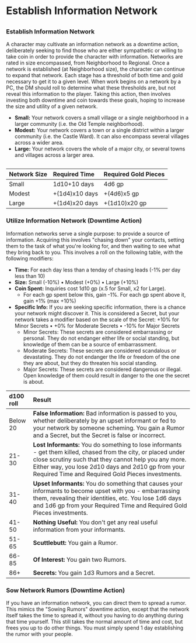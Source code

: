 # Establish Information Network

## 

### Establish Information Network

A character may cultivate an information network as a downtime action, deliberately seeking to find those who are either sympathetic or willing to take coin in order to provide the character with information. Networks are rated in size encompassed, from Neighborhood to Regional. Once a network is established \(at Neighborhood size\), the character can continue to expand that network. Each stage has a threshold of both time and gold necessary to get it to a given level. When work begins on a network by a PC, the DM should roll to determine what these thresholds are, but not reveal this information to the player. Taking this action, then involves investing both downtime and coin towards these goals, hoping to increase the size and utility of a given network.

* **Small:** Your network covers a small village or a single neighborhood in a larger community \(i.e. the Old Temple neighborhood\).
* **Modest:** Your network covers a town or a single district within a larger community \(i.e. the Castle Ward\). It can also encompass several villages across a wider area.
* **Large:** Your network covers the whole of a major city, or several towns and villages across a larger area.

## 

### 



| Network Size | Required Time | Required Gold Pieces |
| :--- | :--- | :--- |
| Small | 1d10+10 days | 4d6 gp |
| Modest | +\(1d4\)x10 days | +\(4d6\)x5 gp |
| Large | +\(1d4\)x20 days | +\(1d10\)x20 gp |



### Utilize Information Network \(Downtime Action\)

Information networks serve a single purpose: to provide a source of information. Acquiring this involves "chasing down" your contacts, setting them to the task of what you're looking for, and then waiting to see what they bring back to you. This involves a roll on the following table, with the following modifiers:

* **Time:** For each day less than a tenday of chasing leads \(-1% per day less than 10\)
* **Size:** Small \(-10%\) • Modest \(+0%\) • Large \(+10%\)
* **Coin Spent:** Inquiries cost 1d10 gp \(x.5 for Small, x2 for Large\).
  * For each gp spent below this, gain -1%. For each gp spent above it, gain +1% \(max +10%\)
* **Specific Info:** If you are seeking specific information, there is a chance your network might discover it. This is considered a Secret, but your network takes a modifier based on the scale of the Secret: +10% for Minor Secrets • +0% for Moderate Secrets • -10% for Major Secrets
  * Minor Secrets: These secrets are considered embarrassing or personal. They do not endanger either life or social standing, but knowledge of them can be a source of embarrassment.
  * Moderate Secrets: These secrets are considered scandalous or devastating. They do not endanger the life or freedom of the one they are about, but they do threaten his social standing.
  * Major Secrets: These secrets are considered dangerous or illegal. Open knowledge of them could result in danger to the one the secret is about.

| d100 roll | Result |
| :--- | :--- |
| Below 20 | **False Information:** Bad information is passed to you, whether deliberately by an upset informant or fed to your network by someone scheming. You gain a Rumor and a Secret, but the Secret is false or incorrect. |
| 21-30 | **Lost Informants:** You do something to lose informants - get them killed, chased from the city, or placed under close scrutiny such that they cannot help you any more. Either way, you lose 2d10 days and 2d10 gp from your Required Time and Required Gold Pieces investments. |
| 31-40 | **Upset Informants:** You do something that causes your informants to become upset with you - embarrassing them, revealing their identities, etc. You lose 1d6 days and 1d6 gp from your Required Time and Required Gold Pieces investments. |
| 41-50 | **Nothing Useful:** You don't get any real useful information from your informants. |
| 51-65 | **Scuttlebutt:** You gain a Rumor. |
| 66-85 | **Of Interest:** You gain two Rumors. |
| 86+ | **Secrets:** You gain 1d3 Rumors and a Secret. |

### Sow Network Rumors \(Downtime Action\)

If you have an information network, you can direct them to spread a rumor. This mimics the "Sowing Rumors" downtime action, except that the network itself takes the time to spread it, without you having to do anything during that time yourself. This still takes the normal amount of time and cost, but frees you up to do other things. You must simply spend 1 day establishing the rumor with your people.

